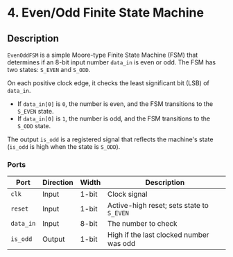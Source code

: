 # 4. Even/Odd Finite State Machine

## Description
`EvenOddFSM` is a simple Moore-type Finite State Machine (FSM) that determines if an 8-bit input number `data_in` is even or odd. The FSM has two states: `S_EVEN` and `S_ODD`.

On each positive clock edge, it checks the least significant bit (LSB) of `data_in`.
- If `data_in[0]` is `0`, the number is even, and the FSM transitions to the `S_EVEN` state.
- If `data_in[0]` is `1`, the number is odd, and the FSM transitions to the `S_ODD` state.

The output `is_odd` is a registered signal that reflects the machine's state (`is_odd` is high when the state is `S_ODD`).

### Ports
| Port      | Direction | Width | Description                                       |
|-----------|-----------|-------|---------------------------------------------------|
| `clk`     | Input     | 1-bit | Clock signal                                      |
| `reset`   | Input     | 1-bit | Active-high reset; sets state to `S_EVEN`         |
| `data_in` | Input     | 8-bit | The number to check                               |
| `is_odd`  | Output    | 1-bit | High if the last clocked number was odd           |
